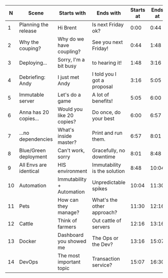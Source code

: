 | N  | Scene                       |  Starts with              | Ends with                    | Starts at | Ends at | Duration |
| -- | --------------------------- | ------------------------- | ---------------------------- | --------- | ------- | -------- |
|  1 | Planning the release        | Hi Brent                  | Is next Friday ok?           |  0:00     | 0:44    | 0:44     |
|  2 | Why the couping?            | Why do we have coupling?  | See you next Friday!         |  0:44     | 1:48    | 1:04     |
|  3 | Deploying...                | Sorry, I'm a bit busy     | to hearing it!               |  1:48     | 3:16    | 1:28     |
|  4 | Debriefing: Andy            | I just met Andy           | I told you I got a proposal  |  3:16     | 5:05    | 1:49     |
|  5 | Immutable server            | Let's do a game           | A lot of benefits!           |  5:05     | 6:00    | 0:55     |
|  6 | Anna has 20 copies...       | Would you like 20 copies? | Do once, do your best        |  6:00     | 6:57    | 0:57     |
|  7 | ...no dependencies          | What's inside master?     | Print and run them.          |  6:57     | 8:01    | 1:04     |
|  8 | Blue/Green deployment       | Can't work, sorry         | Gracefully, no downtime      |  8:01     | 8:48    | 0:47     |
|  9 | All Envs are identical      | HIS environment           | Immutability is the solution |  8:48     | 10:04   | 1:16     |
| 10 | Automation                  | Immutability + Automation | Unpredictable spikes         | 10:04     | 11:30   | 1:26     |
| 11 | Pets                        | How can they manage?      | What's the other approach?   | 11:30     | 12:16   | 0:46     |
| 12 | Cattle                      | Think of farmers          | Out cattle of servers        | 12:16     | 13:16   | 1:00     |
| 13 | Docker                      | Dashboard you showed me   | The Ops or the Dev?          | 13:16     | 15:07   | 1:51     |
| 14 | DevOps                      | The most important topic  | Transaction service?         | 15:07     | 16:30   | 1:23     |

